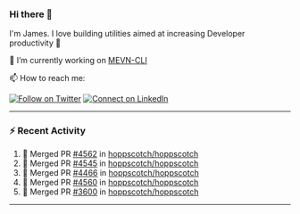 ### Hi there 👋

I'm James. I love building utilities aimed at increasing Developer productivity :raised_hands: 

🔭 I’m currently working on [MEVN-CLI](https://github.com/madlabsinc/mevn-cli)

📫 How to reach me:

[![Follow on Twitter](https://img.shields.io/badge/--twitter?label=Twitter&logo=Twitter&style=social)](https://twitter.com/james_madhacks) [![Connect on LinkedIn](https://img.shields.io/badge/--linkedin?label=LinkedIn&logo=LinkedIn&style=social)](https://www.linkedin.com/in/jamesgeorge007)

---

### :zap: Recent Activity

<!--START_SECTION:activity-->
1. 🎉 Merged PR [#4562](https://github.com/hoppscotch/hoppscotch/pull/4562) in [hoppscotch/hoppscotch](https://github.com/hoppscotch/hoppscotch)
2. 🎉 Merged PR [#4545](https://github.com/hoppscotch/hoppscotch/pull/4545) in [hoppscotch/hoppscotch](https://github.com/hoppscotch/hoppscotch)
3. 🎉 Merged PR [#4466](https://github.com/hoppscotch/hoppscotch/pull/4466) in [hoppscotch/hoppscotch](https://github.com/hoppscotch/hoppscotch)
4. 🎉 Merged PR [#4560](https://github.com/hoppscotch/hoppscotch/pull/4560) in [hoppscotch/hoppscotch](https://github.com/hoppscotch/hoppscotch)
5. 🎉 Merged PR [#3600](https://github.com/hoppscotch/hoppscotch/pull/3600) in [hoppscotch/hoppscotch](https://github.com/hoppscotch/hoppscotch)
<!--END_SECTION:activity-->

---

<!--
**jamesgeorge007/jamesgeorge007** is a ✨ _special_ ✨ repository because its `README.md` (this file) appears on your GitHub profile.

Here are some ideas to get you started:

- 🌱 I’m currently learning ...
- 👯 I’m looking to collaborate on ...
- 🤔 I’m looking for help with ...
- 💬 Ask me about ...
- 😄 Pronouns: ...
- ⚡ Fun fact: ...
-->
